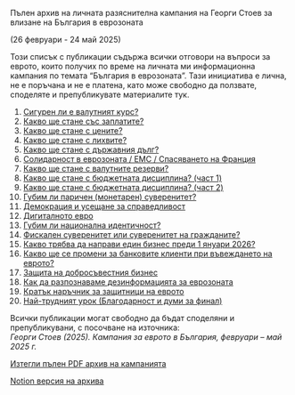 Пълен архив на личната разяснителна кампания на Георги Стоев за влизане на България в еврозоната 

(26 февруари - 24 май 2025)

Този списък с публикации съдържа всички отговори на въпроси за еврото, които получих по време на личната ми информационна кампания по темата “България в еврозоната”. Тази инициатива е лична, не е поръчана и не е платена, като може свободно да ползвате, споделяте и препубликувате материалите тук.

1. [Сигурен ли е валутният курс?](md/01-siguren-li-e-kursat.md)
2. [Какво ще стане със заплатите?](md/02-article.md)  
3. [Какво ще стане с цените?](md/03-article.md)  
4. [Какво ще стане с лихвите?](md/04-article.md)  
5. [Какво ще стане с държавния дълг?](md/05-article.md)  
6. [Солидарност в еврозоната / EMC / Спасяването на Франция](md/06-article.md)  
7. [Какво ще стане с валутните резерви?](md/07-article.md)  
8. [Какво ще стане с бюджетната дисциплина? (част 1)](md/08-article.md)  
9. [Какво ще стане с бюджетната дисциплина? (част 2)](md/09-article.md)  
10. [Губим ли паричен (монетарен) суверенитет?](md/10-article.md)  
11. [Демокрация и усещане за справедливост](md/11-article.md)  
12. [Дигиталното евро](md/12-article.md)  
13. [Губим ли национална идентичност?](md/13-article.md)  
14. [Фискален суверенитет или суверенитет на гражданите?](md/14-article.md)  
15. [Какво трябва да направи един бизнес преди 1 януари 2026?](md/15-article.md)  
16. [Какво ще се промени за банковите клиенти при въвеждането на еврото?](md/16-article.md)  
17. [Защита на добросъвестния бизнес](md/17-article.md)  
18. [Как да разпознаваме дезинформацията за еврозоната](md/18-article.md)  
19. [Кратък наръчник за защитници на еврото](md/19-article.md)  
20. [Най-трудният урок (Благодарност и думи за финал)](md/20-article.md)

Всички публикации могат свободно да бъдат споделяни и препубликувани, с посочване на източника:  
*Георги Стоев (2025). Кампания за еврото в България, февруари – май 2025 г.*

[Изтегли пълен PDF архив на кампанията](https://github.com/georgistoeff/eurozone-archive/raw/main/България%20в%20еврозоната.pdf)

[Notion версия на архива](https://imaginary-reptile-766.notion.site/1ff32d1bcfdb80bab825dbf1ca6d49fd)

